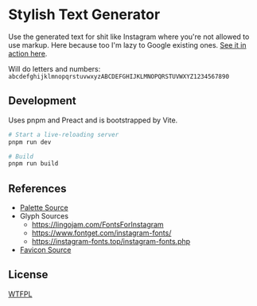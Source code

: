 # Stylish Text Generator

Use the generated text for shit like Instagram where you're not allowed to use markup. Here because too I'm lazy to Google existing ones. [See it in action here](https://public.nikhil.io/text-generator/index.html#Jackdaws%20and%20quartz%20'n%20all%20that%20jazz!).

Will do letters and numbers: `abcdefghijklmnopqrstuvwxyzABCDEFGHIJKLMNOPQRSTUVWXYZ1234567890`

## Development

Uses pnpm and Preact and is bootstrapped by Vite.

```bash
# Start a live-reloading server
pnpm run dev

# Build
pnpm run build
```

## References

- [Palette Source](https://bootcamp.uxdesign.cc/how-can-i-design-in-the-neo-brutalism-style-d85c458042de)
- Glyph Sources
  - https://lingojam.com/FontsForInstagram
  - https://www.fontget.com/instagram-fonts/
  - https://instagram-fonts.top/instagram-fonts.php
- [Favicon Source](https://www.flaticon.com/free-icon/typography_1998369?term=typography&related_id=1998369)

## License

[WTFPL](http://www.wtfpl.net/)
